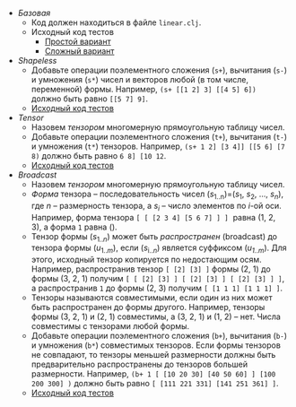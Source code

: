 *   _Базовая_
    *   Код должен находиться в файле `linear.clj`.
    *   Исходный код тестов
        *   [Простой вариант](/git/geo/paradigms-2019/src/master/clojure/cljtest/linear/LinearBinaryTest.java)
        *   [Сложный вариант](/git/geo/paradigms-2019/src/master/clojure/cljtest/linear/LinearNaryTest.java)
*   _Shapeless_
    *   Добавьте операции поэлементного сложения (`s+`), вычитания (`s-`) и умножения (`s*`) чисел и векторов любой (в том числе, переменной) формы. Например, `(s+ [[1 2] 3] [[4 5] 6])` должно быть равно `[[5 7] 9]`.
    *   [Исходный код тестов](/git/geo/paradigms-2019/src/master/clojure/cljtest/linear/LinearShapelessTest.java)
*   _Tensor_
    *   Назовем _тензором_ многомерную прямоугольную таблицу чисел.
    *   Добавьте операции поэлементного сложения (`t+`), вычитания (`t-`) и умножения (`t*`) тензоров. Например, `(s+ 1 2] [3 4]] [[5 6] [7 8)` должно быть равно `6 8] [10 12`.
    *   [Исходный код тестов](/git/geo/paradigms-2019/src/master/clojure/cljtest/linear/LinearTensorTest.java)
*   _Broadcast_
    *   Назовем _тензором_ многомерную прямоугольную таблицу чисел.
    *   _Форма_ тензора – последовательность чисел (_s_<sub>1..n</sub>)=(_s_<sub>1</sub>, _s_<sub>2</sub>, …, _s<sub>n</sub>_), где _n_ – размерность тензора, а _s<sub>i</sub>_ – число элементов по _i_-ой оси. Например, форма тензора `[ [ [2 3 4] [5 6 7] ] ]`  равна (1, 2, 3), а форма `1` равна ().
    *   Тензор формы (_s_<sub>1.._n_</sub>) может быть _распространен_ (broadcast) до тензора формы (_u_<sub>1.._m_</sub>), если (_s_<sub>i.._n_</sub>) является суффиксом (_u<sub>1..m</sub>_). Для этого, исходный тензор копируется по недостающим осям. Например, распространив тензор `[ [2] [3] ]` формы (2, 1) до формы (3, 2, 1) получим `[ [ [2] [3] ] [ [2] [3] ] [ [2] [3] ] ]`, а распространив `1` до формы (2, 3) получим `[ [1 1 1] [1 1 1] ]`.
    *   Тензоры называются совместимыми, если один из них может быть распространен до формы другого. Например, тензоры формы (3, 2, 1) и (2, 1) совместимы, а (3, 2, 1) и (1, 2) – нет. Числа совместимы с тензорами любой формы.
    *   Добавьте операции поэлементного сложения (`b+`), вычитания (`b-`) и умножения (`b*`) совместимых тензоров. Если формы тензоров не совпадают, то тензоры меньшей размерности должны быть предварительно распространены до тензоров большей размерности. Например, `(b+ 1 [ [10 20 30] [40 50 60] ] [100 200 300] )` должно быть равно `[ [111 221 331] [141 251 361] ]`.
    *   [Исходный код тестов](/git/geo/paradigms-2019/src/master/clojure/cljtest/linear/LinearBroadcastTest.java)
